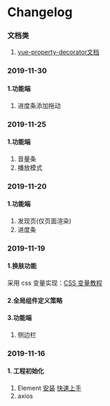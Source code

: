 # Changelog

### 文档类

1. [vue-property-decorator文档](https://github.com/kaorun343/vue-property-decorator)

### 2019-11-30

#### 1.功能端

1. 进度条添加拖动

### 2019-11-25

#### 1.功能端

1. 音量条
2. 播放模式

### 2019-11-20

#### 1.功能端

1. 发现页(仅页面渲染)
2. 进度条

### 2019-11-19

#### 1.换肤功能

采用 css 变量实现：[CSS 变量教程](http://www.ruanyifeng.com/blog/2017/05/css-variables.html)

#### 2.全局组件定义策略

#### 3.功能端

1. 侧边栏

### 2019-11-16

#### 1. 工程初始化

1.  Element [安装](https://element.eleme.cn/#/zh-CN/component/installation) [快速上手](https://element.eleme.cn/#/zh-CN/component/quickstart)
2.  axios

